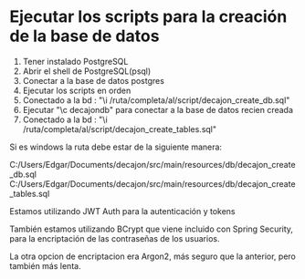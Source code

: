 # Ejecutar los scripts para la creación de la base de datos
1. Tener instalado PostgreSQL
2. Abrir el shell de PostgreSQL(psql)
3. Conectar a la base de datos postgres
4. Ejecutar los scripts en orden
5. Conectado a la bd <postgres>: "\i /ruta/completa/al/script/decajon_create_db.sql"
6. Ejecutar "\c decajondb" para conectar a la base de datos recien creada
7. Conectado a la bd <decajondb>: "\i /ruta/completa/al/script/decajon_create_tables.sql"

Si es windows la ruta debe estar de la siguiente manera:

C:/Users/Edgar/Documents/decajon/src/main/resources/db/decajon_create_db.sql
C:/Users/Edgar/Documents/decajon/src/main/resources/db/decajon_create_tables.sql

Estamos utilizando JWT Auth para la autenticación y tokens

También estamos utilizando BCrypt que viene incluido con
Spring Security, para la encriptación de las contraseñas de los usuarios.

La otra opcion de encriptacion era Argon2, más seguro que la anterior, pero también más lenta.